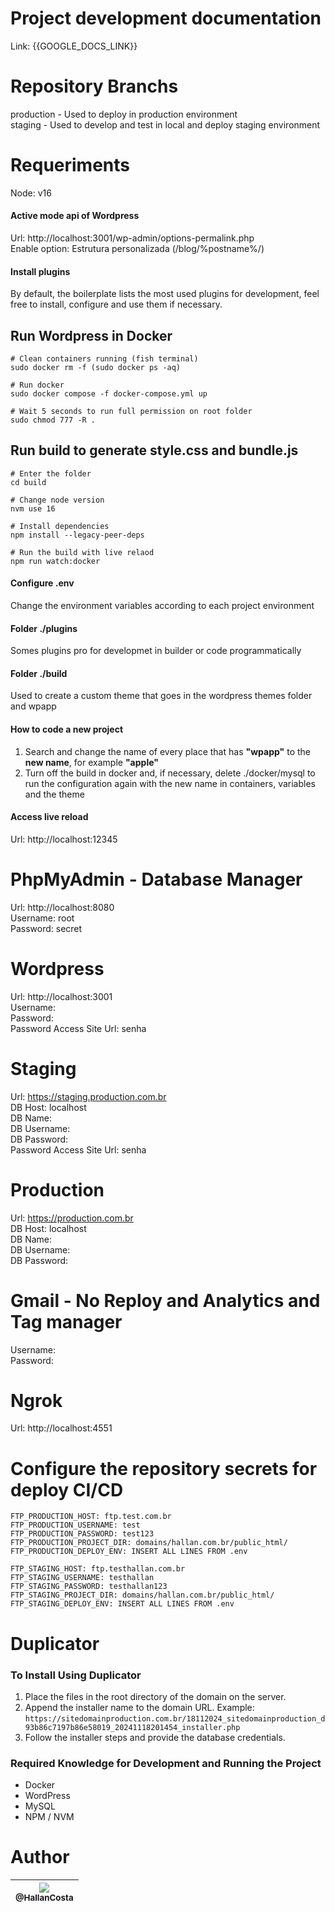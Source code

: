 # Project development documentation
Link: {{GOOGLE_DOCS_LINK}}

# Repository Branchs
production - Used to deploy in production environment<br>
staging - Used to develop and test in local and deploy staging environment

# Requeriments
Node: v16 <br>

#### Active mode api of Wordpress 
Url: http://localhost:3001/wp-admin/options-permalink.php <br>
Enable option: Estrutura personalizada (/blog/%postname%/) <br>

#### Install plugins 
By default, the boilerplate lists the most used plugins for development, feel free to install, configure and use them if necessary.

## Run Wordpress in Docker
```
# Clean containers running (fish terminal)
sudo docker rm -f (sudo docker ps -aq)

# Run docker
sudo docker compose -f docker-compose.yml up

# Wait 5 seconds to run full permission on root folder
sudo chmod 777 -R .
```

## Run build to generate style.css and bundle.js
```
# Enter the folder
cd build

# Change node version
nvm use 16

# Install dependencies
npm install --legacy-peer-deps

# Run the build with live relaod
npm run watch:docker
```

#### Configure .env
Change the environment variables according to each project environment

#### Folder ./plugins
Somes plugins pro for developmet in builder or code programmatically

#### Folder ./build
Used to create a custom theme that goes in the wordpress themes folder and wpapp 

#### How to code a new project
1. Search and change the name of every place that has <b>"wpapp"</b> to the <b>new name</b>, for example <b>"apple"</b>
2. Turn off the build in docker and, if necessary, delete ./docker/mysql to run the configuration again with the new name in containers, variables and the theme

#### Access live reload
Url: http://localhost:12345

# PhpMyAdmin - Database Manager
Url: http://localhost:8080 <br>
Username: root <br>
Password: secret

# Wordpress 
Url: http://localhost:3001 <br>
Username: <br> 
Password: <br> 
Password Access Site Url: senha

# Staging
Url: https://staging.production.com.br<br>
DB Host: localhost<br> 
DB Name: <br>
DB Username: <br> 
DB Password: <br> 
Password Access Site Url: senha

# Production
Url: https://production.com.br<br>
DB Host: localhost<br> 
DB Name: <br>
DB Username: <br> 
DB Password: <br>

# Gmail - No Reploy and Analytics and Tag manager
Username: <br>
Password: 

# Ngrok
Url: http://localhost:4551 <br>

# Configure the repository secrets for deploy CI/CD
```
FTP_PRODUCTION_HOST: ftp.test.com.br
FTP_PRODUCTION_USERNAME: test
FTP_PRODUCTION_PASSWORD: test123
FTP_PRODUCTION_PROJECT_DIR: domains/hallan.com.br/public_html/
FTP_PRODUCTION_DEPLOY_ENV: INSERT ALL LINES FROM .env

FTP_STAGING_HOST: ftp.testhallan.com.br
FTP_STAGING_USERNAME: testhallan
FTP_STAGING_PASSWORD: testhallan123
FTP_STAGING_PROJECT_DIR: domains/hallan.com.br/public_html/
FTP_STAGING_DEPLOY_ENV: INSERT ALL LINES FROM .env
```

# Duplicator

### To Install Using Duplicator
1. Place the files in the root directory of the domain on the server.
2. Append the installer name to the domain URL. Example:  
   `https://sitedomainproduction.com.br/18112024_sitedomainproduction_d93b86c7197b86e58019_20241118201454_installer.php`
3. Follow the installer steps and provide the database credentials.

### Required Knowledge for Development and Running the Project
- Docker  
- WordPress  
- MySQL  
- NPM / NVM

# Author
| [<img src="https://avatars2.githubusercontent.com/u/60573155?s=115&v=3"><br><sub>@HallanCosta</sub>](https://github.com/HallanCosta) |
| :---: |